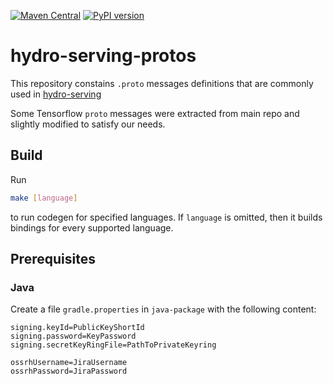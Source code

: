 [![Maven Central](https://maven-badges.herokuapp.com/maven-central/io.hydrosphere/serving-grpc-scala_2.12/badge.svg)](https://maven-badges.herokuapp.com/maven-central/io.hydrosphere/serving-grpc-scala_2.12)
[![PyPI version](https://badge.fury.io/py/hydro-serving-grpc.svg)](https://badge.fury.io/py/hydro-serving-grpc)

# hydro-serving-protos
This repository constains `.proto` messages definitions that are commonly used in 
[hydro-serving](https://github.com/Hydrospheredata/hydro-serving)

Some Tensorflow `proto` messages were extracted from main repo and slightly modified to satisfy our needs.

## Build
Run
```sh
make [language]
```
to run codegen for specified languages. If `language` is omitted, then it builds bindings 
for every supported language.

## Prerequisites
### Java
Create a file `gradle.properties` in `java-package` with the following content:

```properties
signing.keyId=PublicKeyShortId
signing.password=KeyPassword
signing.secretKeyRingFile=PathToPrivateKeyring

ossrhUsername=JiraUsername
ossrhPassword=JiraPassword
```